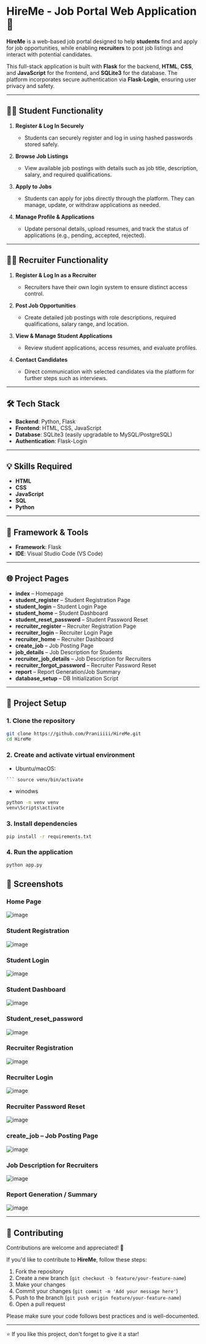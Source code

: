 # HireMe - Job Portal Web Application 🎯

**HireMe** is a web-based job portal designed to help **students** find and apply for job opportunities, while enabling **recruiters** to post job listings and interact with potential candidates.

This full-stack application is built with **Flask** for the backend, **HTML**, **CSS**, and **JavaScript** for the frontend, and **SQLite3** for the database. The platform incorporates secure authentication via **Flask-Login**, ensuring user privacy and safety.

---

## 🧑‍🎓 Student Functionality

1. **Register & Log In Securely**  
   - Students can securely register and log in using hashed passwords stored safely.

2. **Browse Job Listings**  
   - View available job postings with details such as job title, description, salary, and required qualifications.

3. **Apply to Jobs**  
   - Students can apply for jobs directly through the platform. They can manage, update, or withdraw applications as needed.

4. **Manage Profile & Applications**  
   - Update personal details, upload resumes, and track the status of applications (e.g., pending, accepted, rejected).

---

## 🧑‍💼 Recruiter Functionality

1. **Register & Log In as a Recruiter**  
   - Recruiters have their own login system to ensure distinct access control.

2. **Post Job Opportunities**  
   - Create detailed job postings with role descriptions, required qualifications, salary range, and location.

3. **View & Manage Student Applications**  
   - Review student applications, access resumes, and evaluate profiles.

4. **Contact Candidates**  
   - Direct communication with selected candidates via the platform for further steps such as interviews.

---

## 🛠️ Tech Stack

- **Backend**: Python, Flask  
- **Frontend**: HTML, CSS, JavaScript  
- **Database**: SQLite3 (easily upgradable to MySQL/PostgreSQL)  
- **Authentication**: Flask-Login  

---

## 💡 Skills Required

- **HTML**
- **CSS**
- **JavaScript**
- **SQL**
- **Python**

---

## 🧰 Framework & Tools

- **Framework**: Flask  
- **IDE**: Visual Studio Code (VS Code)  

---

## 🌐 Project Pages

- **index** – Homepage
- **student_register** – Student Registration Page
- **student_login** – Student Login Page
- **student_home** – Student Dashboard
- **student_reset_password** – Student Password Reset
- **recruiter_register** – Recruiter Registration Page
- **recruiter_login** – Recruiter Login Page
- **recruiter_home** – Recruiter Dashboard
- **create_job** – Job Posting Page
- **job_details** – Job Description for Students
- **recruiter_job_details** – Job Description for Recruiters
- **recruiter_forgot_password** – Recruiter Password Reset
- **report** – Report Generation/Job Summary
- **database_setup** – DB Initialization Script

---

## 📁 Project Setup

### 1. Clone the repository
```bash
git clone https://github.com/Praniiiii/HireMe.git
cd HireMe
```

### 2. Create and activate virtual environment

- Ubuntu/macOS:
``` python3 -m venv venv
``` source venv/bin/activate
```
- winodws
```bash
python -m venv venv
venv\Scripts\activate

```

### 3. Install dependencies

```bash
pip install -r requirements.txt
```

### 4. Run the application

```bash
python app.py
```

## 📸 Screenshots

### Home Page

![image](https://github.com/user-attachments/assets/f236c92a-e9db-41ae-aded-5fa15d068646)

### Student Registration

![image](https://github.com/user-attachments/assets/2a91ac72-2d99-4cf4-ad6a-2ba0f6773dce)

### Student Login

![image](https://github.com/user-attachments/assets/3d23d822-e83a-4c6d-b063-f097ff8eae39)

### Student Dashboard

![image](https://github.com/user-attachments/assets/3faf4c5d-f441-45a7-9db2-f861b5a47845)

### Student_reset_password

![image](https://github.com/user-attachments/assets/d77621c4-bd38-4417-a894-20289223f92d)

### Recruiter Registration

![image](https://github.com/user-attachments/assets/a811c789-d9f4-4499-b454-b33332cd597f)

### Recruiter Login

![image](https://github.com/user-attachments/assets/dbfa37b8-a592-45f7-80b0-d0009e8318b1)

### Recruiter Password Reset

![image](https://github.com/user-attachments/assets/fb8803d5-b617-46e9-81cd-05f16402bc0b)

### create_job – Job Posting Page

![image](https://github.com/user-attachments/assets/76596418-ec83-43b6-a18c-06a8cf068d14)

### Job Description for Recruiters

![image](https://github.com/user-attachments/assets/3317133a-4cd5-4d62-9c52-0bbe04b7a987)


### Report Generation / Summary

![image](https://github.com/user-attachments/assets/f4362073-67aa-4b50-861d-506d59512d9f)


---

## 🤝 Contributing

Contributions are welcome and appreciated! 🙌

If you'd like to contribute to **HireMe**, follow these steps:

1. Fork the repository
2. Create a new branch (`git checkout -b feature/your-feature-name`)
3. Make your changes
4. Commit your changes (`git commit -m 'Add your message here'`)
5. Push to the branch (`git push origin feature/your-feature-name`)
6. Open a pull request

Please make sure your code follows best practices and is well-documented.

---

⭐ If you like this project, don't forget to give it a star!
